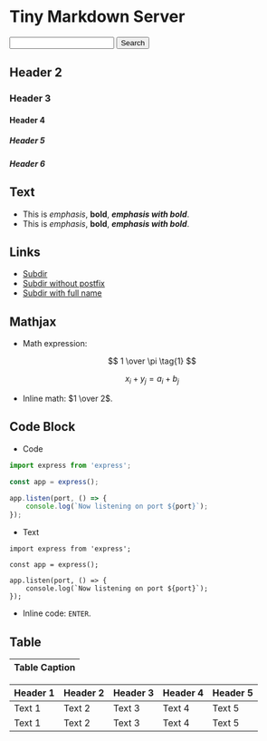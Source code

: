 # Tiny Markdown Server

<form action="/search">
    <input type="text" name="q" />
    <input type="submit" value="Search" />
</form>

## Header 2

### Header 3

#### Header 4

##### Header 5

##### Header 6

## Text

- This is *emphasis*, **bold**, ***emphasis with bold***.
- This is _emphasis_, __bold__, ___emphasis with bold___.

## Links

- [Subdir](subdir)
- [Subdir without postfix](subdir/index)
- [Subdir with full name](subdir/index.md)

## Mathjax

- Math expression:

$$
1 \over \pi \tag{1}
$$

$$
x_i + y_j = a_i + b_j
$$

- Inline math: $1 \over 2$.

## Code Block

- Code

```javascript
import express from 'express';

const app = express();

app.listen(port, () => {
    console.log(`Now listening on port ${port}`);
});
```

- Text

```text
import express from 'express';

const app = express();

app.listen(port, () => {
    console.log(`Now listening on port ${port}`);
});
```

- Inline code: `ENTER`.

## Table

| Table Caption |
| ------------- |

| Header 1 | Header 2 | Header 3 | Header 4 | Header 5 |
| -------- | -------- | -------- | -------- | -------- |
| Text 1   | Text 2   | Text 3   | Text 4   | Text 5   |
| Text 1   | Text 2   | Text 3   | Text 4   | Text 5   |
